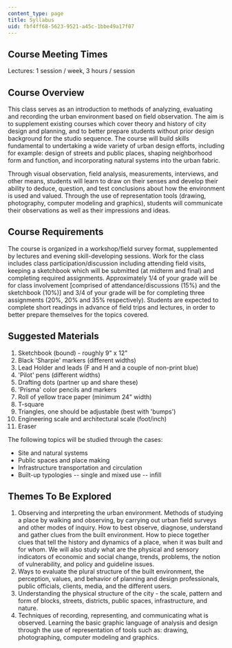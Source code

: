 ```yaml
---
content_type: page
title: Syllabus
uid: fbf4ff68-5623-9521-a45c-1bbe49a17f07
---
```


Course Meeting Times
--------------------

Lectures: 1 session / week, 3 hours / session

Course Overview
---------------

This class serves as an introduction to methods of analyzing, evaluating and recording the urban environment based on field observation. The aim is to supplement existing courses which cover theory and history of city design and planning, and to better prepare students without prior design background for the studio sequence. The course will build skills fundamental to undertaking a wide variety of urban design efforts, including for example: design of streets and public places, shaping neighborhood form and function, and incorporating natural systems into the urban fabric.

Through visual observation, field analysis, measurements, interviews, and other means, students will learn to draw on their senses and develop their ability to deduce, question, and test conclusions about how the environment is used and valued. Through the use of representation tools (drawing, photography, computer modeling and graphics), students will communicate their observations as well as their impressions and ideas.

Course Requirements
-------------------

The course is organized in a workshop/field survey format, supplemented by lectures and evening skill-developing sessions. Work for the class includes class participation/discussion including attending field visits, keeping a sketchbook which will be submitted (at midterm and final) and completing required assignments. Approximately 1/4 of your grade will be for class involvement \[comprised of attendance/discussions (15%) and the sketchbook (10%)\] and 3/4 of your grade will be for completing three assignments (20%, 20% and 35% respectively). Students are expected to complete short readings in advance of field trips and lectures, in order to better prepare themselves for the topics covered.

Suggested Materials
-------------------

1.  Sketchbook (bound) - roughly 9" x 12"
2.  Black 'Sharpie' markers (different widths)
3.  Lead Holder and leads (F and H and a couple of non-print blue)
4.  'Pilot' pens (different widths)
5.  Drafting dots (partner up and share these)
6.  'Prisma' color pencils and markers
7.  Roll of yellow trace paper (minimum 24" width)
8.  T-square
9.  Triangles, one should be adjustable (best with 'bumps')
10.  Engineering scale and architectural scale (foot/inch)
11.  Eraser

The following topics will be studied through the cases:

*   Site and natural systems
*   Public spaces and place making
*   Infrastructure transportation and circulation
*   Built-up typologies -- single and mixed use -- infill

Themes To Be Explored
---------------------

1.  Observing and interpreting the urban environment. Methods of studying a place by walking and observing, by carrying out urban field surveys and other modes of inquiry. How to best observe, diagnose, understand and gather clues from the built environment. How to piece together clues that tell the history and dynamics of a place, when it was built and for whom. We will also study what are the physical and sensory indicators of economic and social change, trends, problems, the notion of vulnerability, and policy and guideline issues.
2.  Ways to evaluate the plural structure of the built environment, the perception, values, and behavior of planning and design professionals, public officials, clients, media, and the different users.
3.  Understanding the physical structure of the city - the scale, pattern and form of blocks, streets, districts, public spaces, infrastructure, and nature.
4.  Techniques of recording, representing, and communicating what is observed. Learning the basic graphic language of analysis and design through the use of representation of tools such as: drawing, photographing, computer modeling and graphics.
